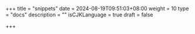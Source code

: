 +++
title = "snippets"
date = 2024-08-19T09:51:03+08:00
weight = 10
type = "docs"
description = ""
isCJKLanguage = true
draft = false

+++

